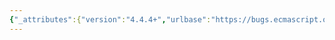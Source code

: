 ```yaml
---
{"_attributes":{"version":"4.4.4+","urlbase":"https://bugs.ecmascript.org/","maintainer":"dherman@mozilla.com"},"bug":{"bug_id":1580,"creation_ts":"2013-07-15 20:04:00 -0700","short_desc":"Need to add Rev 16 to bugzilla version list","delta_ts":"2013-08-07 16:02:29 -0700","product":"Draft for 6th Edition","component":"editorial issue","version":"Rev 15: May 14, 2013 Draft","rep_platform":"All","op_sys":"All","bug_status":"RESOLVED","resolution":"FIXED","priority":"Normal","bug_severity":"enhancement","everconfirmed":true,"reporter":{"uid":"waldron.rick","name":"Rick Waldron"},"assigned_to":{"uid":"allen","name":"Allen Wirfs-Brock"},"long_desc":[{"commentid":4529,"comment_count":0,"who":{"uid":"waldron.rick","name":"Rick Waldron"},"bug_when":"2013-07-15 20:04:20 -0700"}]}}
---
```

